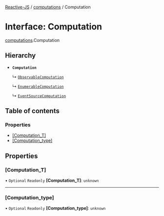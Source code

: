 [Reactive-JS](../README.md) / [computations](../modules/computations.md) / Computation

# Interface: Computation

[computations](../modules/computations.md).Computation

## Hierarchy

- **`Computation`**

  ↳ [`ObservableComputation`](concurrent_Observable.ObservableComputation.md)

  ↳ [`EnumerableComputation`](ix_Enumerable.EnumerableComputation.md)

  ↳ [`EventSourceComputation`](rx_EventSource.EventSourceComputation.md)

## Table of contents

### Properties

- [[Computation\_T]](computations.Computation.md#[computation_t])
- [[Computation\_type]](computations.Computation.md#[computation_type])

## Properties

### [Computation\_T]

• `Optional` `Readonly` **[Computation\_T]**: `unknown`

___

### [Computation\_type]

• `Optional` `Readonly` **[Computation\_type]**: `unknown`
